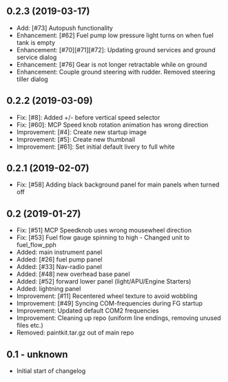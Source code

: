 0.2.3 (2019-03-17)
-----------------------------------------------------------
- Add: [#73] Autopush functionality
- Enhancement: [#62] Fuel pump low pressure light turns on when fuel tank is empty
- Enhancement: [#70][#71][#72]: Updating ground services and ground service dialog
- Enhancement: [#76] Gear is not longer retractable while on ground
- Enhancement: Couple ground steering with rudder. Removed steering tiller dialog

0.2.2 (2019-03-09)
-----------------------------------------------------------
- Fix: [#8]: Added +/- before vertical speed selector
- Fix: [#60]: MCP Speed knob rotation animation has wrong direction
- Improvement: [#4]: Create new startup image
- Improvement: [#5]: Create new thumbnail
- Improvement: [#61]: Set initial default livery to full white

0.2.1 (2019-02-07)
-----------------------------------------------------------
- Fix: [#58] Adding black background panel for main panels when turned off


0.2 (2019-01-27)
-----------------------------------------------------------
- Fix: [#51] MCP Speedknob uses wrong mousewheel direction 
- Fix: [#53] Fuel flow gauge spinning to high - Changed unit to fuel_flow_pph
- Added: main instrument panel
- Added: [#26] fuel pump panel
- Added: [#33] Nav-radio panel
- Added: [#48] new overhead base panel
- Added: [#52] forward lower panel (light/APU/Engine Starters)
- Added: lightning panel
- Improvement: [#11] Recentered wheel texture to avoid wobbling
- Improvement: [#49] Syncing COM-frequencies during FG startup
- Improvement: Updated default COM2 frequencies
- Improvement: Cleaning up repo (uniform line endings, removing unused files etc.)
- Removed: paintkit.tar.gz out of main repo


0.1 - unknown
-----------------------------------------------------------
- Initial start of changelog